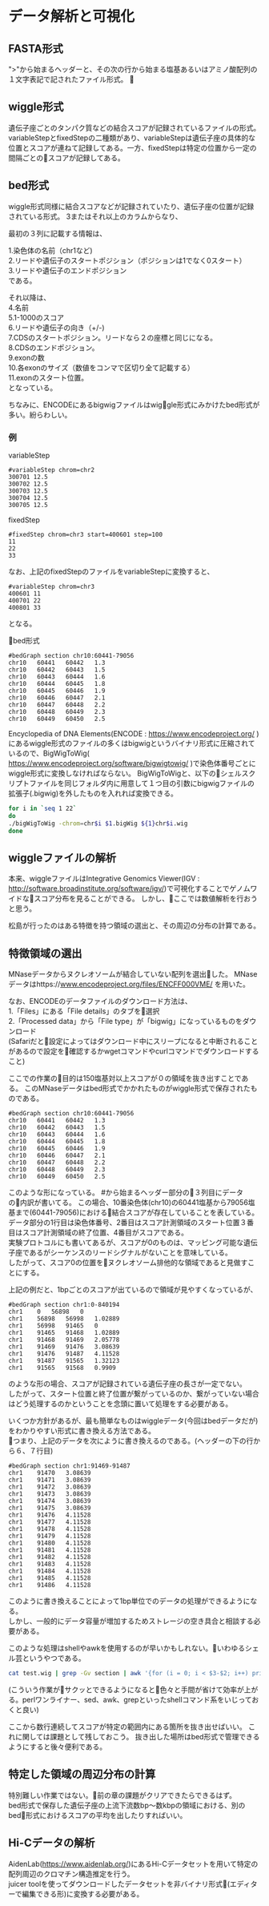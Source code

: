# データ解析と可視化
## FASTA形式
"\>"から始まるヘッダーと、その次の行から始まる塩基あるいはアミノ酸配列の１文字表記で記されたファイル形式。

## wiggle形式
遺伝子座ごとのタンパク質などの結合スコアが記録されているファイルの形式。
variableStepとfixedStepの二種類があり、variableStepは遺伝子座の具体的な位置とスコアが連ねて記録してある。一方、fixedStepは特定の位置から一定の間隔ごとのスコアが記録してある。

## bed形式
wiggle形式同様に結合スコアなどが記録されていたり、遺伝子座の位置が記録されている形式。
3またはそれ以上のカラムからなり、

最初の３列に記載する情報は、

1.染色体の名前（chr1など)<br>
2.リードや遺伝子のスタートポジション（ポジションは1でなく0スタート）<br>
3.リードや遺伝子のエンドポジション<br>
である。

それ以降は、<br>
4.名前<br>
5.1-1000のスコア<br>
6.リードや遺伝子の向き（+/-)<br>
7.CDSのスタートポジション。リードなら２の座標と同じになる。<br>
8.CDSのエンドポジション。<br>
9.exonの数<br>
10.各exonのサイズ（数値をコンマで区切り全て記載する）<br>
11.exonのスタート位置。<br>
となっている。

ちなみに、ENCODEにあるbigwigファイルはwiggle形式にみかけたbed形式が多い。紛らわしい。

### 例
variableStep

```wiggle:variableStep
#variableStep chrom=chr2
300701 12.5
300702 12.5
300703 12.5
300704 12.5
300705 12.5
```

fixedStep

```wiggle:fixedStep
#fixedStep chrom=chr3 start=400601 step=100
11
22
33
```

なお、上記のfixedStepのファイルをvariableStepに変換すると、

```wiggle:fixedTovariavle
#variableStep chrom=chr3
400601 11
400701 22
400801 33
```

となる。

bed形式

```bed:MNase_chr10.wig
#bedGraph section chr10:60441-79056
chr10	60441	60442	1.3
chr10	60442	60443	1.5
chr10	60443	60444	1.6
chr10	60444	60445	1.8
chr10	60445	60446	1.9
chr10	60446	60447	2.1
chr10	60447	60448	2.2
chr10	60448	60449	2.3
chr10	60449	60450	2.5
```


Encyclopedia of DNA Elements(ENCODE : https://www.encodeproject.org/ )にあるwiggle形式のファイルの多くはbigwigというバイナリ形式に圧縮されているので、BigWigToWig( https://www.encodeproject.org/software/bigwigtowig/ )で染色体番号ごとにwiggle形式に変換しなければならない。
BigWigToWigと、以下のシェルスクリプトファイルを同じフォルダ内に用意して１つ目の引数にbigwigファイルの拡張子(.bigwig)を外したものを入れれば変換できる。

```shell:openBigWig.sh
for i in `seq 1 22`
do
./bigWigToWig -chrom=chr$i $1.bigWig ${1}chr$i.wig
done
```

## wiggleファイルの解析
本来、wiggleファイルはIntegrative Genomics Viewer(IGV : http://software.broadinstitute.org/software/igv/)で可視化することでゲノムワイドなスコア分布を見ることができる。
しかし、ここでは数値解析を行おうと思う。

松島が行ったのはある特徴を持つ領域の選出と、その周辺の分布の計算である。
## 特徴領域の選出
MNaseデータからヌクレオソームが結合していない配列を選出した。
MNaseデータはhttps://www.encodeproject.org/files/ENCFF000VME/ を用いた。<br>

なお、ENCODEのデータファイルのダウンロード方法は、<br>
1.「Files」にある「File details」のタブを選択<br>
2.「Processed data」から「File type」が「bigwig」になっているものをダウンロード<br>(Safariだと設定によってはダウンロード中にスリープになると中断されることがあるので設定を確認するかwgetコマンドやcurlコマンドでダウンロードすること)<br>

ここでの作業の目的は150塩基対以上スコアが０の領域を抜き出すことである。
このMNaseデータはbed形式でかかれたものがwiggle形式で保存されたものである。

```bed:MNase_chr10.wig
#bedGraph section chr10:60441-79056
chr10	60441	60442	1.3
chr10	60442	60443	1.5
chr10	60443	60444	1.6
chr10	60444	60445	1.8
chr10	60445	60446	1.9
chr10	60446	60447	2.1
chr10	60447	60448	2.2
chr10	60448	60449	2.3
chr10	60449	60450	2.5
```

このような形になっている。
\#から始まるヘッダー部分の３列目にデータの内訳が書いてる。
この場合、10番染色体(chr10)の60441塩基から79056塩基まで(60441-79056)における結合スコアが存在していることを表している。<br>
データ部分の1行目は染色体番号、2番目はスコア計測領域のスタート位置３番目はスコア計測領域の終了位置、4番目がスコアである。<br>
実験プロトコルにも書いてあるが、スコアが0のものは、マッピング可能な遺伝子座であるがシーケンスのリードシグナルがないことを意味している。<br>
したがって、スコア0の位置をヌクレオソーム排他的な領域であると見做すことにする。

上記の例だと、1bpごとのスコアが出ているので領域が見やすくなっているが、

```hoge.wig
#bedGraph section chr1:0-840194
chr1	0	56898	0
chr1	56898	56998	1.02889
chr1	56998	91465	0
chr1	91465	91468	1.02889
chr1	91468	91469	2.05778
chr1	91469	91476	3.08639
chr1	91476	91487	4.11528
chr1	91487	91565	1.32123
chr1	91565	91568	0.9909
```

のような形の場合、スコアが記録されている遺伝子座の長さが一定でない。<br>
したがって、スタート位置と終了位置が繋がっているのか、繋がっていない場合はどう処理するのかということを念頭に置いて処理をする必要がある。<br>

いくつか方針があるが、最も簡単なものはwiggleデータ(今回はbedデータだが)をわかりやすい形式に書き換える方法である。<br>
つまり、上記のデータを次にように書き換えるのである。(ヘッダーの下の行から６、７行目)

```hoge.wig
#bedGraph section chr1:91469-91487
chr1    91470   3.08639
chr1    91471   3.08639
chr1    91472   3.08639
chr1    91473   3.08639
chr1    91474   3.08639
chr1    91475   3.08639
chr1    91476   4.11528
chr1	91477   4.11528
chr1	91478   4.11528
chr1	91479   4.11528
chr1	91480   4.11528
chr1	91481   4.11528
chr1	91482   4.11528
chr1	91483   4.11528
chr1	91484   4.11528
chr1	91485   4.11528
chr1	91486   4.11528
```

このように書き換えることによって1bp単位でのデータの処理ができるようになる。<br>
しかし、一般的にデータ容量が増加するためストレージの空き具合と相談する必要がある。<br>

このような処理はshellやawkを使用するのが早いかもしれない。いわゆるシェル芸というやつである。

```reshape.sh
cat test.wig | grep -Gv section | awk '{for (i = 0; i < $3-$2; i++) print $1" "$2+i" "$4;}' > test.data
```

(こういう作業がサクッとできるようになると色々と手間が省けて効率が上がる。perlワンライナー、sed、awk、grepといったshellコマンド系をいじっておくと良い)

ここから数行連続してスコアが特定の範囲内にある箇所を抜き出せばいい。
これに関しては課題として残しておこう。
抜き出した場所はbed形式で管理できるようにすると後々便利である。

## 特定した領域の周辺分布の計算

特別難しい作業ではない。前の章の課題がクリアできたらできるはず。<br>
bed形式で保存した遺伝子座の上流下流数bp〜数kbpの領域における、別のbed形式におけるスコアの平均を出したりすればいい。<br>

## Hi-Cデータの解析

AidenLab(https://www.aidenlab.org/)にあるHi-Cデータセットを用いて特定の配列周辺のクロマチン構造推定を行う。<br>
juicer toolを使ってダウンロードしたデータセットを非バイナリ形式(エディターで編集できる形)に変換する必要がある。<br>
